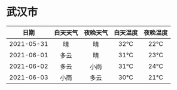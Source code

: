 # 武汉市
|日期|白天天气|夜晚天气|白天温度|夜晚温度|
|:--:|:--:|:--:|:--:|:--:|
|2021-05-31|晴|晴|32℃|22℃|
|2021-06-01|多云|晴|31℃|23℃|
|2021-06-02|多云|小雨|31℃|24℃|
|2021-06-03|小雨|多云|30℃|21℃|

